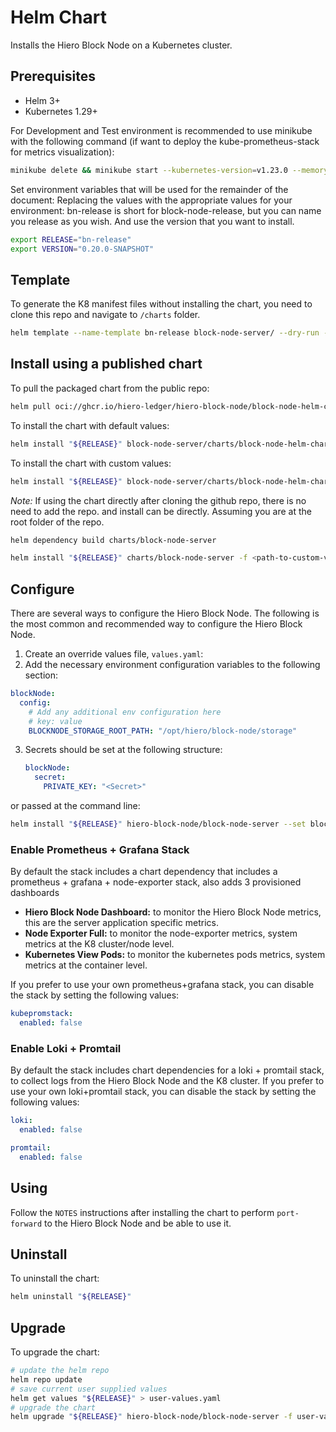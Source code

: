 # Helm Chart

Installs the Hiero Block Node on a Kubernetes cluster.

## Prerequisites

- Helm 3+
- Kubernetes 1.29+

For Development and Test environment is recommended to use minikube with the following command (if want to deploy the kube-prometheus-stack for metrics visualization):

```bash
minikube delete && minikube start --kubernetes-version=v1.23.0 --memory=8g --bootstrapper=kubeadm --extra-config=kubelet.authentication-token-webhook=true --extra-config=kubelet.authorization-mode=Webhook --extra-config=scheduler.bind-address=0.0.0.0 --extra-config=controller-manager.bind-address=0.0.0.0
```

Set environment variables that will be used for the remainder of the document:
Replacing the values with the appropriate values for your environment: bn-release is short for block-node-release, but you can name you release as you wish. And use the version that you want to install.

```bash
export RELEASE="bn-release"
export VERSION="0.20.0-SNAPSHOT"
```

## Template

To generate the K8 manifest files without installing the chart, you need to clone this repo and navigate to `/charts` folder.

```bash
helm template --name-template bn-release block-node-server/ --dry-run --output-dir out
```

## Install using a published chart

To pull the packaged chart from the public repo:

```bash
helm pull oci://ghcr.io/hiero-ledger/hiero-block-node/block-node-helm-chart --version "${VERSION}"
```

To install the chart with default values:

```bash
helm install "${RELEASE}" block-node-server/charts/block-node-helm-chart-$VERSION.tgz
```

To install the chart with custom values:

```bash
helm install "${RELEASE}" block-node-server/charts/block-node-helm-chart-$VERSION.tgz -f <path-to-custom-values-file>
```

*Note:* If using the chart directly after cloning the github repo, there is no need to add the repo. and install can be directly.
Assuming you are at the root folder of the repo.

```bash
helm dependency build charts/block-node-server

helm install "${RELEASE}" charts/block-node-server -f <path-to-custom-values-file>
```

## Configure

There are several ways to configure the Hiero Block Node. The following is the most common and recommended way to configure the Hiero Block Node.

1. Create an override values file, `values.yaml`:
2. Add the necessary environment configuration variables to the following section:

```yaml
blockNode:
  config:
    # Add any additional env configuration here
    # key: value
    BLOCKNODE_STORAGE_ROOT_PATH: "/opt/hiero/block-node/storage"

```

3. Secrets should be set at the following structure:

   ```yaml
   blockNode:
     secret:
       PRIVATE_KEY: "<Secret>"
   ```

or passed at the command line:

```bash
helm install "${RELEASE}" hiero-block-node/block-node-server --set blockNode.secret.PRIVATE_KEY="<Secret>"
```

### Enable Prometheus + Grafana Stack

By default the stack includes a chart dependency that includes a prometheus + grafana + node-exporter stack, also adds 3 provisioned dashboards
- **Hiero Block Node Dashboard:** to monitor the Hiero Block Node metrics, this are the server application specific metrics.
- **Node Exporter Full:** to monitor the node-exporter metrics, system metrics at the K8 cluster/node level.
- **Kubernetes View Pods:** to monitor the kubernetes pods metrics, system metrics at the container level.

If you prefer to use your own prometheus+grafana stack, you can disable the stack by setting the following values:

```yaml
kubepromstack:
  enabled: false
```

### Enable Loki + Promtail

By default the stack includes chart dependencies for a loki + promtail stack, to collect logs from the Hiero Block Node and the K8 cluster.
If you prefer to use your own loki+promtail stack, you can disable the stack by setting the following values:

```yaml
loki:
  enabled: false

promtail:
  enabled: false
```

## Using

Follow the `NOTES` instructions after installing the chart to perform `port-forward` to the Hiero Block Node and be able to use it.

## Uninstall

To uninstall the chart:

```bash
helm uninstall "${RELEASE}"
```

## Upgrade

To upgrade the chart:

```bash
# update the helm repo
helm repo update
# save current user supplied values
helm get values "${RELEASE}" > user-values.yaml
# upgrade the chart
helm upgrade "${RELEASE}" hiero-block-node/block-node-server -f user-values.yaml
```
